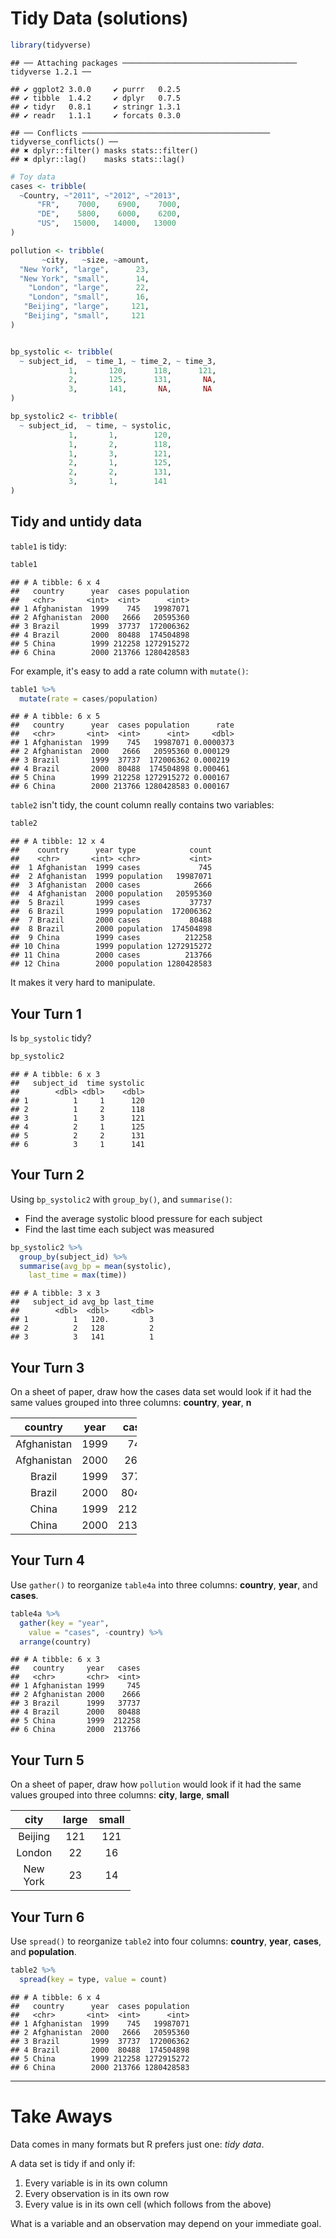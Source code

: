 Tidy Data (solutions)
================

<!-- This file by Charlotte Wickham is licensed under a Creative Commons Attribution 4.0 International License, adapted from the orignal work at https://github.com/rstudio/master-the-tidyverse by RStudio. -->
``` r
library(tidyverse)
```

    ## ── Attaching packages ─────────────────────────────────────── tidyverse 1.2.1 ──

    ## ✔ ggplot2 3.0.0     ✔ purrr   0.2.5
    ## ✔ tibble  1.4.2     ✔ dplyr   0.7.5
    ## ✔ tidyr   0.8.1     ✔ stringr 1.3.1
    ## ✔ readr   1.1.1     ✔ forcats 0.3.0

    ## ── Conflicts ────────────────────────────────────────── tidyverse_conflicts() ──
    ## ✖ dplyr::filter() masks stats::filter()
    ## ✖ dplyr::lag()    masks stats::lag()

``` r
# Toy data
cases <- tribble(
  ~Country, ~"2011", ~"2012", ~"2013",
      "FR",    7000,    6900,    7000,
      "DE",    5800,    6000,    6200,
      "US",   15000,   14000,   13000
)

pollution <- tribble(
       ~city,   ~size, ~amount,
  "New York", "large",      23,
  "New York", "small",      14,
    "London", "large",      22,
    "London", "small",      16,
   "Beijing", "large",     121,
   "Beijing", "small",     121
)


bp_systolic <- tribble(
  ~ subject_id,  ~ time_1, ~ time_2, ~ time_3,
             1,       120,      118,      121,
             2,       125,      131,       NA,
             3,       141,       NA,       NA 
)

bp_systolic2 <- tribble(
  ~ subject_id,  ~ time, ~ systolic,
             1,       1,        120,
             1,       2,        118,
             1,       3,        121,
             2,       1,        125,
             2,       2,        131,
             3,       1,        141
)
```

Tidy and untidy data
--------------------

`table1` is tidy:

``` r
table1 
```

    ## # A tibble: 6 x 4
    ##   country      year  cases population
    ##   <chr>       <int>  <int>      <int>
    ## 1 Afghanistan  1999    745   19987071
    ## 2 Afghanistan  2000   2666   20595360
    ## 3 Brazil       1999  37737  172006362
    ## 4 Brazil       2000  80488  174504898
    ## 5 China        1999 212258 1272915272
    ## 6 China        2000 213766 1280428583

For example, it's easy to add a rate column with `mutate()`:

``` r
table1 %>%
  mutate(rate = cases/population)
```

    ## # A tibble: 6 x 5
    ##   country      year  cases population      rate
    ##   <chr>       <int>  <int>      <int>     <dbl>
    ## 1 Afghanistan  1999    745   19987071 0.0000373
    ## 2 Afghanistan  2000   2666   20595360 0.000129 
    ## 3 Brazil       1999  37737  172006362 0.000219 
    ## 4 Brazil       2000  80488  174504898 0.000461 
    ## 5 China        1999 212258 1272915272 0.000167 
    ## 6 China        2000 213766 1280428583 0.000167

`table2` isn't tidy, the count column really contains two variables:

``` r
table2
```

    ## # A tibble: 12 x 4
    ##    country      year type            count
    ##    <chr>       <int> <chr>           <int>
    ##  1 Afghanistan  1999 cases             745
    ##  2 Afghanistan  1999 population   19987071
    ##  3 Afghanistan  2000 cases            2666
    ##  4 Afghanistan  2000 population   20595360
    ##  5 Brazil       1999 cases           37737
    ##  6 Brazil       1999 population  172006362
    ##  7 Brazil       2000 cases           80488
    ##  8 Brazil       2000 population  174504898
    ##  9 China        1999 cases          212258
    ## 10 China        1999 population 1272915272
    ## 11 China        2000 cases          213766
    ## 12 China        2000 population 1280428583

It makes it very hard to manipulate.

Your Turn 1
-----------

Is `bp_systolic` tidy?

``` r
bp_systolic2 
```

    ## # A tibble: 6 x 3
    ##   subject_id  time systolic
    ##        <dbl> <dbl>    <dbl>
    ## 1          1     1      120
    ## 2          1     2      118
    ## 3          1     3      121
    ## 4          2     1      125
    ## 5          2     2      131
    ## 6          3     1      141

Your Turn 2
-----------

Using `bp_systolic2` with `group_by()`, and `summarise()`:

-   Find the average systolic blood pressure for each subject
-   Find the last time each subject was measured

``` r
bp_systolic2 %>% 
  group_by(subject_id) %>%
  summarise(avg_bp = mean(systolic),
    last_time = max(time))
```

    ## # A tibble: 3 x 3
    ##   subject_id avg_bp last_time
    ##        <dbl>  <dbl>     <dbl>
    ## 1          1   120.         3
    ## 2          2   128          2
    ## 3          3   141          1

Your Turn 3
-----------

On a sheet of paper, draw how the cases data set would look if it had the same values grouped into three columns: **country**, **year**, **n**

<table style="width:40%;">
<colgroup>
<col width="19%" />
<col width="9%" />
<col width="11%" />
</colgroup>
<thead>
<tr class="header">
<th align="center">country</th>
<th align="center">year</th>
<th align="center">cases</th>
</tr>
</thead>
<tbody>
<tr class="odd">
<td align="center">Afghanistan</td>
<td align="center">1999</td>
<td align="center">745</td>
</tr>
<tr class="even">
<td align="center">Afghanistan</td>
<td align="center">2000</td>
<td align="center">2666</td>
</tr>
<tr class="odd">
<td align="center">Brazil</td>
<td align="center">1999</td>
<td align="center">37737</td>
</tr>
<tr class="even">
<td align="center">Brazil</td>
<td align="center">2000</td>
<td align="center">80488</td>
</tr>
<tr class="odd">
<td align="center">China</td>
<td align="center">1999</td>
<td align="center">212258</td>
</tr>
<tr class="even">
<td align="center">China</td>
<td align="center">2000</td>
<td align="center">213766</td>
</tr>
</tbody>
</table>

Your Turn 4
-----------

Use `gather()` to reorganize `table4a` into three columns: **country**, **year**, and **cases**.

``` r
table4a %>%
  gather(key = "year", 
    value = "cases", -country) %>%
  arrange(country)
```

    ## # A tibble: 6 x 3
    ##   country     year   cases
    ##   <chr>       <chr>  <int>
    ## 1 Afghanistan 1999     745
    ## 2 Afghanistan 2000    2666
    ## 3 Brazil      1999   37737
    ## 4 Brazil      2000   80488
    ## 5 China       1999  212258
    ## 6 China       2000  213766

Your Turn 5
-----------

On a sheet of paper, draw how `pollution` would look if it had the same values grouped into three columns: **city**, **large**, **small**

<table style="width:38%;">
<colgroup>
<col width="15%" />
<col width="11%" />
<col width="11%" />
</colgroup>
<thead>
<tr class="header">
<th align="center">city</th>
<th align="center">large</th>
<th align="center">small</th>
</tr>
</thead>
<tbody>
<tr class="odd">
<td align="center">Beijing</td>
<td align="center">121</td>
<td align="center">121</td>
</tr>
<tr class="even">
<td align="center">London</td>
<td align="center">22</td>
<td align="center">16</td>
</tr>
<tr class="odd">
<td align="center">New York</td>
<td align="center">23</td>
<td align="center">14</td>
</tr>
</tbody>
</table>

Your Turn 6
-----------

Use `spread()` to reorganize `table2` into four columns: **country**, **year**, **cases**, and **population**.

``` r
table2 %>%
  spread(key = type, value = count)
```

    ## # A tibble: 6 x 4
    ##   country      year  cases population
    ##   <chr>       <int>  <int>      <int>
    ## 1 Afghanistan  1999    745   19987071
    ## 2 Afghanistan  2000   2666   20595360
    ## 3 Brazil       1999  37737  172006362
    ## 4 Brazil       2000  80488  174504898
    ## 5 China        1999 212258 1272915272
    ## 6 China        2000 213766 1280428583

------------------------------------------------------------------------

Take Aways
==========

Data comes in many formats but R prefers just one: *tidy data*.

A data set is tidy if and only if:

1.  Every variable is in its own column
2.  Every observation is in its own row
3.  Every value is in its own cell (which follows from the above)

What is a variable and an observation may depend on your immediate goal.
